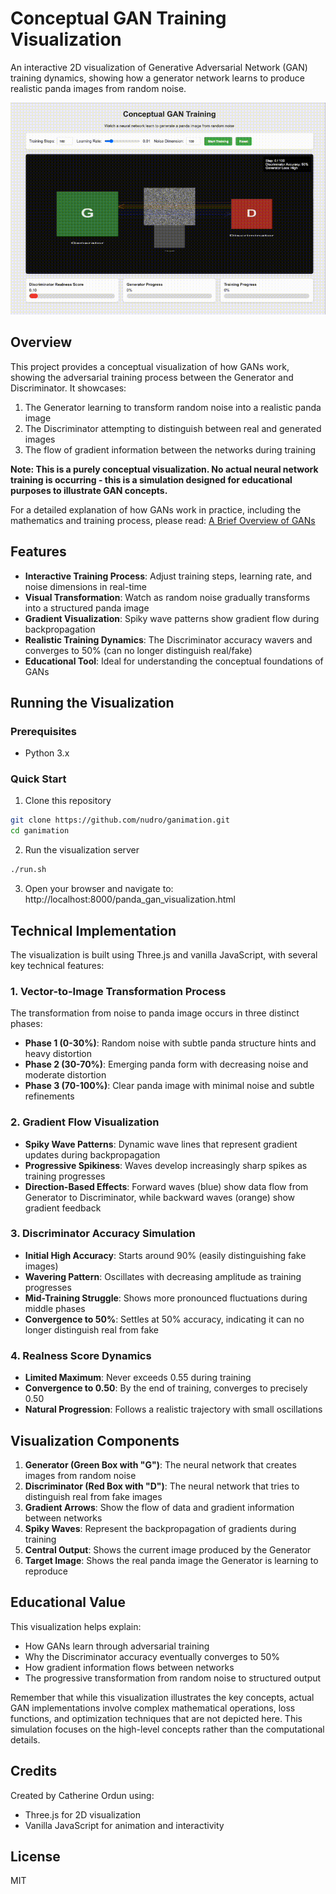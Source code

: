 # Conceptual GAN Training Visualization

An interactive 2D visualization of Generative Adversarial Network (GAN) training dynamics, showing how a generator network learns to produce realistic panda images from random noise.

![GAN Training Visualization](gan_animation.gif)

## Overview

This project provides a conceptual visualization of how GANs work, showing the adversarial training process between the Generator and Discriminator. It showcases:

1. The Generator learning to transform random noise into a realistic panda image
2. The Discriminator attempting to distinguish between real and generated images
3. The flow of gradient information between the networks during training

**Note: This is a purely conceptual visualization. No actual neural network training is occurring - this is a simulation designed for educational purposes to illustrate GAN concepts.**

For a detailed explanation of how GANs work in practice, including the mathematics and training process, please read: [A Brief Overview of GANs](https://ordun.ghost.io/2021/03/05/a-brief-overview-of-gans/)

## Features

- **Interactive Training Process**: Adjust training steps, learning rate, and noise dimensions in real-time
- **Visual Transformation**: Watch as random noise gradually transforms into a structured panda image
- **Gradient Visualization**: Spiky wave patterns show gradient flow during backpropagation
- **Realistic Training Dynamics**: The Discriminator accuracy wavers and converges to 50% (can no longer distinguish real/fake)
- **Educational Tool**: Ideal for understanding the conceptual foundations of GANs

## Running the Visualization

### Prerequisites
- Python 3.x

### Quick Start
1. Clone this repository
```bash
git clone https://github.com/nudro/ganimation.git
cd ganimation
```

2. Run the visualization server
```bash
./run.sh
```

3. Open your browser and navigate to: http://localhost:8000/panda_gan_visualization.html

## Technical Implementation

The visualization is built using Three.js and vanilla JavaScript, with several key technical features:

### 1. Vector-to-Image Transformation Process
The transformation from noise to panda image occurs in three distinct phases:
- **Phase 1 (0-30%)**: Random noise with subtle panda structure hints and heavy distortion
- **Phase 2 (30-70%)**: Emerging panda form with decreasing noise and moderate distortion
- **Phase 3 (70-100%)**: Clear panda image with minimal noise and subtle refinements

### 2. Gradient Flow Visualization
- **Spiky Wave Patterns**: Dynamic wave lines that represent gradient updates during backpropagation
- **Progressive Spikiness**: Waves develop increasingly sharp spikes as training progresses
- **Direction-Based Effects**: Forward waves (blue) show data flow from Generator to Discriminator, while backward waves (orange) show gradient feedback

### 3. Discriminator Accuracy Simulation
- **Initial High Accuracy**: Starts around 90% (easily distinguishing fake images)
- **Wavering Pattern**: Oscillates with decreasing amplitude as training progresses
- **Mid-Training Struggle**: Shows more pronounced fluctuations during middle phases
- **Convergence to 50%**: Settles at 50% accuracy, indicating it can no longer distinguish real from fake

### 4. Realness Score Dynamics
- **Limited Maximum**: Never exceeds 0.55 during training
- **Convergence to 0.50**: By the end of training, converges to precisely 0.50
- **Natural Progression**: Follows a realistic trajectory with small oscillations

## Visualization Components

1. **Generator (Green Box with "G")**: The neural network that creates images from random noise
2. **Discriminator (Red Box with "D")**: The neural network that tries to distinguish real from fake images
3. **Gradient Arrows**: Show the flow of data and gradient information between networks
4. **Spiky Waves**: Represent the backpropagation of gradients during training
5. **Central Output**: Shows the current image produced by the Generator
6. **Target Image**: Shows the real panda image the Generator is learning to reproduce

## Educational Value

This visualization helps explain:
- How GANs learn through adversarial training
- Why the Discriminator accuracy eventually converges to 50%
- How gradient information flows between networks
- The progressive transformation from random noise to structured output

Remember that while this visualization illustrates the key concepts, actual GAN implementations involve complex mathematical operations, loss functions, and optimization techniques that are not depicted here. This simulation focuses on the high-level concepts rather than the computational details.

## Credits

Created by Catherine Ordun using:
- Three.js for 2D visualization
- Vanilla JavaScript for animation and interactivity

## License

MIT 